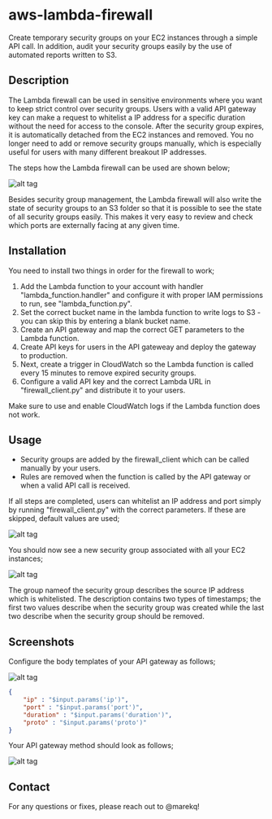 aws-lambda-firewall
===================

Create temporary security groups on your EC2 instances through a simple API call. In addition, audit your security groups easily by the use of automated reports written to S3. 




Description
------------

The Lambda firewall can be used in sensitive environments where you want to keep strict control over security groups. Users with a valid API gateway key can make a request to whitelist a IP address for a specific duration without the need for access to the console. After the security group expires, it is automatically detached from the EC2 instances and removed. You no longer need to add or remove security groups manually, which is especially useful for users with many different  breakout IP addresses. 

The steps how the Lambda firewall can be used are shown below; 

![alt tag](https://raw.githubusercontent.com/marekq/aws-lambda-firewall/master/docs/1.png)


Besides security group management, the Lambda firewall will also write the state of security groups to an S3 folder so that it is possible to see the state of all security groups easily. This makes it very easy to review and check which ports are externally facing at any given time. 




Installation
------------

You need to install two things in order for the firewall to work;

1. Add the Lambda function to your account with handler "lambda_function.handler" and configure it with proper IAM permissions to run, see "lambda_function.py".
2. Set the correct bucket name in the lambda function to write logs to S3 - you can skip this by entering a blank bucket name. 
3. Create an API gateway and map the correct GET parameters to the Lambda function.
4. Create API keys for users in the API gateweay and deploy the gateway to production.
5. Next, create a trigger in CloudWatch so the Lambda function is called every 15 minutes to remove expired security groups. 
6. Configure a valid API key and the correct Lambda URL in "firewall_client.py" and distribute it to your users. 

Make sure to use and enable CloudWatch logs if the Lambda function does not work.




Usage
-----

- Security groups are added by the firewall_client which can be called manually by your users. 
- Rules are removed when the function is called by the API gateway or when a valid API call is received. 


If all steps are completed, users can whitelist an IP address and port simply by running "firewall_client.py" with the correct parameters. If these are skipped, default values are used;


![alt tag](https://raw.githubusercontent.com/marekq/aws-lambda-firewall/master/docs/4.png)


You should now see a new security group associated with all your EC2 instances;


![alt tag](https://raw.githubusercontent.com/marekq/aws-lambda-firewall/master/docs/5.png)


The group nameof the security group describes the source IP address which is whitelisted. The description contains two types of timestamps; the first two values describe when the security group was created while the last two describe when the security group should be removed.  




Screenshots
-----------

Configure the body templates of your API gateway as follows;


![alt tag](https://raw.githubusercontent.com/marekq/aws-lambda-firewall/master/docs/2.png)


```json
{
    "ip" : "$input.params('ip')",
    "port" : "$input.params('port')",
    "duration" : "$input.params('duration')",
    "proto" : "$input.params('proto')"
}
```

Your API gateway method should look as follows;

![alt tag](https://raw.githubusercontent.com/marekq/aws-lambda-firewall/master/docs/3.png)




Contact
-------

For any questions or fixes, please reach out to @marekq! 